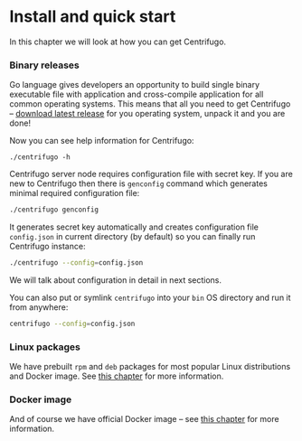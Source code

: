 # Install and quick start

In this chapter we will look at how you can get Centrifugo.

### Binary releases

Go language gives developers an opportunity to build single binary executable file with application and cross-compile application for all common operating systems. This means that all you need to get Centrifugo – [download latest release](https://github.com/centrifugal/centrifugo/releases) for you operating system, unpack it and you are done!

Now you can see help information for Centrifugo:

```
./centrifugo -h
```

Centrifugo server node requires configuration file with secret key. If you are new to Centrifugo then there is `genconfig` command which generates minimal required configuration file:

```bash
./centrifugo genconfig
```

It generates secret key automatically and creates configuration file `config.json` in current directory (by default) so you can finally run Centrifugo instance:

```bash
./centrifugo --config=config.json
```

We will talk about configuration in detail in next sections.

You can also put or symlink `centrifugo` into your `bin` OS directory and run it from anywhere:

```bash
centrifugo --config=config.json
```

### Linux packages

We have prebuilt `rpm` and `deb` packages for most popular Linux distributions and Docker image. See [this chapter](../deploy/packages.md) for more information.

### Docker image

And of course we have official Docker image – see [this chapter](../deploy/docker.md) for more information.
